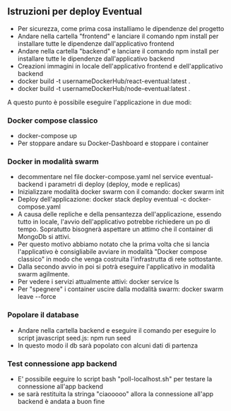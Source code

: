 ## Istruzioni per deploy Eventual 

- Per sicurezza, come prima cosa installiamo le dipendenze del progetto
- Andare nella cartella "frontend" e lanciare il comando npm install per installare tutte le dipendenze dall'applicativo frontend
- Andare nella cartella "backend" e lanciare il comando npm install per installare tutte le dipendenze dall'applicativo backend
- Creazioni immagini in locale dell'applicativo frontend e dell'applicativo backend
- docker build  -t usernameDockerHub/react-eventual:latest .
- docker build  -t usernameDockerHub/node-eventual:latest .

A questo punto è possibile eseguire l'applicazione in due modi:

### Docker compose classico
- docker-compose up
- Per stoppare andare su Docker-Dashboard e stoppare i container

### Docker in modalità swarm
- decommentare nel file docker-compose.yaml nel service eventual-backend i parametri di deploy (deploy, mode e replicas)
- Inizializzare modalità docker swarm con il comando: docker swarm init
- Deploy dell'applicazione: docker stack deploy eventual -c docker-compose.yaml
- A causa delle repliche e della pensantezza dell'applicazione, essendo tutto in locale, l'avvio dell'applicativo potrebbe richiedere un po di tempo. Sopratutto bisognerà aspettare un attimo che il container di MongoDb si attivi.
- Per questo motivo abbiamo notato che la prima volta che si lancia l'applicativo è consigliabile avviare in modalità "Docker compose classico" in modo che venga costruita l'infrastrutta di rete sottostante.
- Dalla secondo avvio in poi si potrà eseguire l'applicativo in modalità swarm agilmente.
- Per vedere i servizi attualmente attivi: docker service ls
- Per "spegnere" i container uscire dalla modalità swarm: docker swarm leave --force

### Popolare il database
- Andare nella cartella backend e eseguire il comando per eseguire lo script javascript seed.js: npm run seed 
- In questo modo il db sarà popolato con alcuni dati di partenza

### Test connessione app backend
- E' possibile eeguire lo script bash "poll-localhost.sh" per testare la connessione all'app backend
- se sarà restituita la stringa "ciaooooo" allora la connessione all'app backend è andata a buon fine